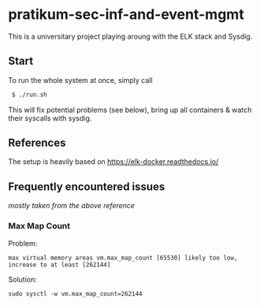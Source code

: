 # pratikum-sec-inf-and-event-mgmt
This is a universitary project playing aroung with the ELK stack and Sysdig.

## Start
To run the whole system at once, simply call
```bash
 $ ./run.sh
```
This will fix potential problems (see below), bring up all containers & watch their syscalls with sysdig.

## References
The setup is heavily based on https://elk-docker.readthedocs.io/

## Frequently encountered issues
_mostly taken from the above reference_

### Max Map Count
Problem:
```
max virtual memory areas vm.max_map_count [65530] likely too low, increase to at least [262144]
```
Solution: 
```
sudo sysctl -w vm.max_map_count=262144
```

